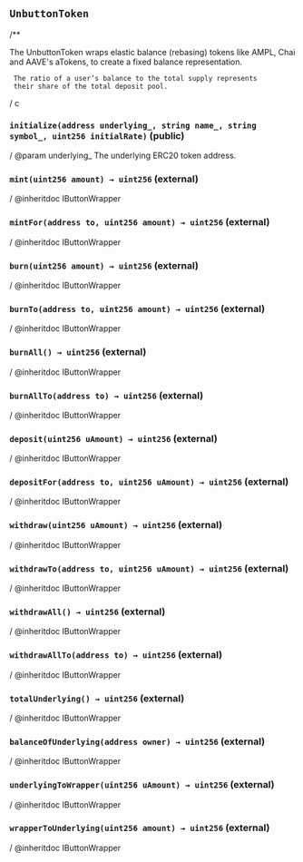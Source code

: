 ## `UnbuttonToken`

/**


The UnbuttonToken wraps elastic balance (rebasing) tokens like
     AMPL, Chai and AAVE's aTokens, to create a fixed balance representation.

     The ratio of a user’s balance to the total supply represents
     their share of the total deposit pool.

/
c


### `initialize(address underlying_, string name_, string symbol_, uint256 initialRate)` (public)

/ @param underlying_ The underlying ERC20 token address.




### `mint(uint256 amount) → uint256` (external)

/ @inheritdoc IButtonWrapper



### `mintFor(address to, uint256 amount) → uint256` (external)

/ @inheritdoc IButtonWrapper



### `burn(uint256 amount) → uint256` (external)

/ @inheritdoc IButtonWrapper



### `burnTo(address to, uint256 amount) → uint256` (external)

/ @inheritdoc IButtonWrapper



### `burnAll() → uint256` (external)

/ @inheritdoc IButtonWrapper



### `burnAllTo(address to) → uint256` (external)

/ @inheritdoc IButtonWrapper



### `deposit(uint256 uAmount) → uint256` (external)

/ @inheritdoc IButtonWrapper



### `depositFor(address to, uint256 uAmount) → uint256` (external)

/ @inheritdoc IButtonWrapper



### `withdraw(uint256 uAmount) → uint256` (external)

/ @inheritdoc IButtonWrapper



### `withdrawTo(address to, uint256 uAmount) → uint256` (external)

/ @inheritdoc IButtonWrapper



### `withdrawAll() → uint256` (external)

/ @inheritdoc IButtonWrapper



### `withdrawAllTo(address to) → uint256` (external)

/ @inheritdoc IButtonWrapper



### `totalUnderlying() → uint256` (external)

/ @inheritdoc IButtonWrapper



### `balanceOfUnderlying(address owner) → uint256` (external)

/ @inheritdoc IButtonWrapper



### `underlyingToWrapper(uint256 uAmount) → uint256` (external)

/ @inheritdoc IButtonWrapper



### `wrapperToUnderlying(uint256 amount) → uint256` (external)

/ @inheritdoc IButtonWrapper




